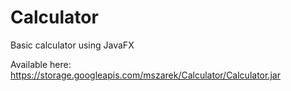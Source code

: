 # Calculator
Basic calculator using JavaFX


Available here:
https://storage.googleapis.com/mszarek/Calculator/Calculator.jar
